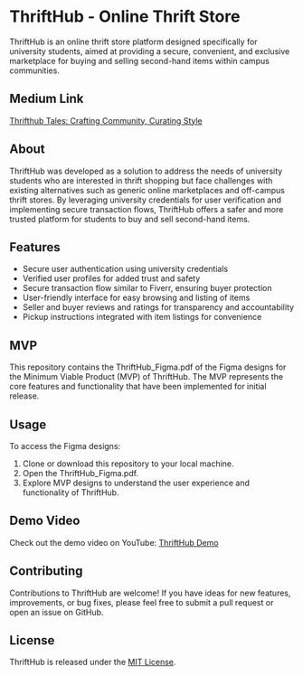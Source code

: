 # ThriftHub - Online Thrift Store

ThriftHub is an online thrift store platform designed specifically for university students, aimed at providing a secure, convenient, and exclusive marketplace for buying and selling second-hand items within campus communities.

## Medium Link

[Thrifthub Tales: Crafting Community, Curating Style](https://namrata-bhaumik.medium.com/thrifthub-tales-crafting-community-curating-style-3487db906370?source=friends_link&sk=6ee45216aae088f8126dcbace55d3e8b)

## About

ThriftHub was developed as a solution to address the needs of university students who are interested in thrift shopping but face challenges with existing alternatives such as generic online marketplaces and off-campus thrift stores. By leveraging university credentials for user verification and implementing secure transaction flows, ThriftHub offers a safer and more trusted platform for students to buy and sell second-hand items.

## Features

- Secure user authentication using university credentials
- Verified user profiles for added trust and safety
- Secure transaction flow similar to Fiverr, ensuring buyer protection
- User-friendly interface for easy browsing and listing of items
- Seller and buyer reviews and ratings for transparency and accountability
- Pickup instructions integrated with item listings for convenience

## MVP

This repository contains the ThriftHub_Figma.pdf of the Figma designs for the Minimum Viable Product (MVP) of ThriftHub. The MVP represents the core features and functionality that have been implemented for initial release.

## Usage

To access the Figma designs:
1. Clone or download this repository to your local machine.
2. Open the ThriftHub_Figma.pdf.
3. Explore MVP designs to understand the user experience and functionality of ThriftHub.

## Demo Video

Check out the demo video on YouTube: [ThriftHub Demo](https://youtu.be/XiFB-N2jES4)

## Contributing

Contributions to ThriftHub are welcome! If you have ideas for new features, improvements, or bug fixes, please feel free to submit a pull request or open an issue on GitHub.

## License

ThriftHub is released under the [MIT License](LICENSE).
